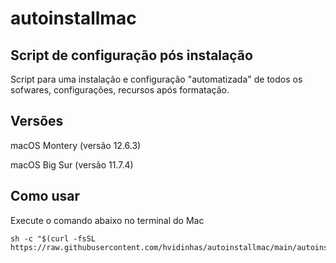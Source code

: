 # autoinstallmac 

## Script de configuração pós instalação

Script para uma instalação e configuração "automatizada" de todos os sofwares, configurações, recursos após formatação.

## Versões
<p>macOS Montery (versão 12.6.3)</p>
<p>macOS Big Sur (versão 11.7.4)</p>

## Como usar
Execute o comando abaixo no terminal do Mac
```shell
sh -c "$(curl -fsSL https://raw.githubusercontent.com/hvidinhas/autoinstallmac/main/autoinstallmac.sh)"
```
